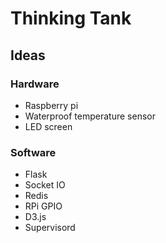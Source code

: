# Thinking Tank

## Ideas

### Hardware

 - Raspberry pi
 - Waterproof temperature sensor
 - LED screen

### Software

 - Flask
 - Socket IO
 - Redis
 - RPi GPIO
 - D3.js
 - Supervisord

